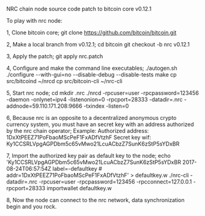 NRC chain node source code patch to bitcoin core v0.12.1

To play with nrc node:

1, Clone bitcoin core;
    git clone https://github.com/bitcoin/bitcoin.git

2, Make a local branch from v0.12.1;
    cd bitcoin
    git checkout -b nrc v0.12.1

3, Apply the patch;
    git apply nrc.patch

4, Configure and make the command line executables;
    ./autogen.sh
    ./configure --with-gui=no --disable-debug --disable-tests
    make
    cp src/bitcoind ~/nrcd
    cp src/bitcoin-cli ~/nrc-cli

5, Start nrc node;
    cd
    mkdir .nrc
    ./nrcd -rpcuser=user -rpcpassword=123456 -daemon -onlynet=ipv4 -listenonion=0 -rpcport=28333 -datadir=.nrc -addnode=59.110.171.208:9666 -txindex -listen=0

6, Because nrc is an opposite to a decentralized anonymous crypto currency system, you must have an secret key with an address authorized by the nrc chain operator;
    Example:
        Authorized address: 1DxXtPEEZ71PoFbaoMScPeF1FxADfVtzhF
        Secret key wif: Ky1CCSRLVpgAGPDbm5c65vMwo21LcuACbzZ7SunK6zStP5sYDxBR

7, Import the authorized key pair as default key to the node;
    echo 'Ky1CCSRLVpgAGPDbm5c65vMwo21LcuACbzZ7SunK6zStP5sYDxBR 2017-08-24T06:57:54Z label=-defaultkey # addr=1DxXtPEEZ71PoFbaoMScPeF1FxADfVtzhF' > defaultkey.w
    ./nrc-cli -datadir=.nrc -rpcuser=user -rpcpassword=123456 -rpcconnect=127.0.0.1 -rpcport=28333 importwallet defaultkey.w

8, Now the node can connect to the nrc network, data synchronization begin and you rock.
